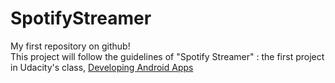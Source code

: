 # SpotifyStreamer

My first repository on github!  
This project will follow the guidelines of "Spotify Streamer" : the first project in Udacity's class, [Developing Android Apps](https://www.udacity.com/course/developing-android-apps--ud853)

